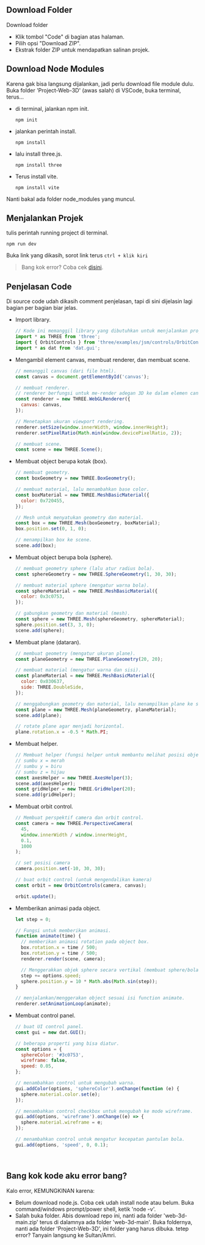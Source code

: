 ## Download Folder
Download folder
- Klik tombol "Code" di bagian atas halaman.
- Pilih opsi "Download ZIP".
- Ekstrak folder ZIP untuk mendapatkan salinan projek.

## Download Node Modules
Karena gak bisa langsung dijalankan, jadi perlu download file module dulu. Buka folder 'Project-Web-3D' (awas salah) di VSCode, buka terminal, terus...
- di terminal, jalankan npm init.
  ```Shell
  npm init

- jalankan perintah install.
  ```Shell
  npm install

- lalu install three.js.
  ```Shell
  npm install three

- Terus install vite.
  ```Shell
  npm install vite

Nanti bakal ada folder node_modules yang muncul.

## Menjalankan Projek
tulis perintah running project di terminal.
  ```Shell
  npm run dev
```
Buka link yang dikasih, sorot link terus `ctrl + klik kiri`

> Bang kok error? Coba cek [disini](#bang-kok-kode-aku-error-bang).

## Penjelasan Code
Di source code udah dikasih comment penjelasan, tapi di sini dijelasin lagi bagian per bagian biar jelas.
- Import library.
  ```js
  // Kode ini memanggil library yang dibutuhkan untuk menjalankan projek.
  import * as THREE from 'three';
  import { OrbitControls } from 'three/examples/jsm/controls/OrbitControls';
  import * as dat from 'dat.gui';
  ```

- Mengambil element canvas, membuat renderer, dan membuat scene.
  ```js
  // memanggil canvas (dari file html).
  const canvas = document.getElementById('canvas');
  
  // membuat renderer.
  // renderer berfungsi untuk me-render adegan 3D ke dalam elemen canvas.
  const renderer = new THREE.WebGLRenderer({
    canvas: canvas,
  });

  // Menetapkan ukuran viewport rendering.
  renderer.setSize(window.innerWidth, window.innerHeight);
  renderer.setPixelRatio(Math.min(window.devicePixelRatio, 2));

  // membuat scene.
  const scene = new THREE.Scene();
  ```
- Membuat object berupa kotak (box).
  ```js
  // membuat geometry.
  const boxGeometry = new THREE.BoxGeometry();
  
  // membuat material, lalu menambahkan base color.
  const boxMaterial = new THREE.MeshBasicMaterial({
    color: 0x720455,
  });
  
  // Mesh untuk menyatukan geometry dan material.
  const box = new THREE.Mesh(boxGeometry, boxMaterial);
  box.position.set(0, 1, 0);

  // menampilkan box ke scene.
  scene.add(box);
  ```

- Membuat object berupa bola (sphere).
  ```js
  // membuat geometry sphere (lalu atur radius bola).
  const sphereGeometry = new THREE.SphereGeometry(1, 30, 30);
  
  // membuat material sphere (mengatur warna bola).
  const sphereMaterial = new THREE.MeshBasicMaterial({
    color: 0x3c0753,
  });
  
  // gabungkan geometry dan material (mesh).
  const sphere = new THREE.Mesh(sphereGeometry, sphereMaterial);
  sphere.position.set(3, 3, 0);
  scene.add(sphere);
  ```

- Membuat plane (dataran).
  ```js
  // membuat geometry (mengatur ukuran plane).
  const planeGeometry = new THREE.PlaneGeometry(20, 20);
  
  // membuat material (mengatur warna dan sisi).
  const planeMaterial = new THREE.MeshBasicMaterial({
    color: 0x030637,
    side: THREE.DoubleSide,
  });
  
  // menggabungkan geometry dan material, lalu menampilkan plane ke scene.
  const plane = new THREE.Mesh(planeGeometry, planeMaterial);
  scene.add(plane);
  
  // rotate plane agar menjadi horizontal.
  plane.rotation.x = -0.5 * Math.PI;
  ```

- Membuat helper.
  ```js
  // Membuat helper (fungsi helper untuk membantu melihat posisi object).
  // sumbu x = merah
  // sumbu y = biru
  // sumbu z = hijau
  const axesHelper = new THREE.AxesHelper(3);
  scene.add(axesHelper);
  const gridHelper = new THREE.GridHelper(20);
  scene.add(gridHelper);
  ```

- Membuat orbit control.
  ```js
  // Membuat perspektif camera dan orbit control.
  const camera = new THREE.PerspectiveCamera(
    45,
    window.innerWidth / window.innerHeight,
    0.1,
    1000
  );
  
  // set posisi camera
  camera.position.set(-10, 30, 30);
  
  // buat orbit control (untuk mengendalikan kamera)
  const orbit = new OrbitControls(camera, canvas);
  
  orbit.update();
  ```

- Memberikan animasi pada object.
  ```js
  let step = 0;
  
  // Fungsi untuk memberikan animasi.
  function animate(time) {
    // memberikan animasi rotation pada object box.
    box.rotation.x = time / 500;
    box.rotation.y = time / 500;
    renderer.render(scene, camera);
  
    // Menggerakkan objek sphere secara vertikal (membuat sphere/bola memantul) dan mengatur kecepatan pantulan.
    step += options.speed;
    sphere.position.y = 10 * Math.abs(Math.sin(step));
  }
  
  // menjalankan/menggerakan object sesuai isi function animate.
  renderer.setAnimationLoop(animate);
  ```

- Membuat control panel.
  ```js
  // buat UI control panel.
  const gui = new dat.GUI();
  
  // beberapa properti yang bisa diatur.
  const options = {
    sphereColor: '#3c0753',
    wireframe: false,
    speed: 0.05,
  };
  
  // menambahkan control untuk mengubah warna.
  gui.addColor(options, 'sphereColor').onChange(function (e) {
    sphere.material.color.set(e);
  });
  
  // menambahkan control checkbox untuk mengubah ke mode wireframe.
  gui.add(options, 'wireframe').onChange((e) => {
    sphere.material.wireframe = e;
  });
  
  // menambahkan control untuk mengatur kecepatan pantulan bola.
  gui.add(options, 'speed', 0, 0.1);
  ```
<br>

## Bang kok kode aku error bang?
Kalo error, KEMUNGKINAN karena:
- Belum download node.js. Coba cek udah install node atau belum. Buka command/windows prompt/power shell, ketik 'node -v'.
- Salah buka folder. Abis download repo ini, nanti ada folder 'web-3d-main.zip' terus di dalamnya ada folder 'web-3d-main'. Buka foldernya, nanti ada folder 'Project-Web-3D', ini folder yang harus dibuka.
tetep error? Tanyain langsung ke Sultan/Amri.
